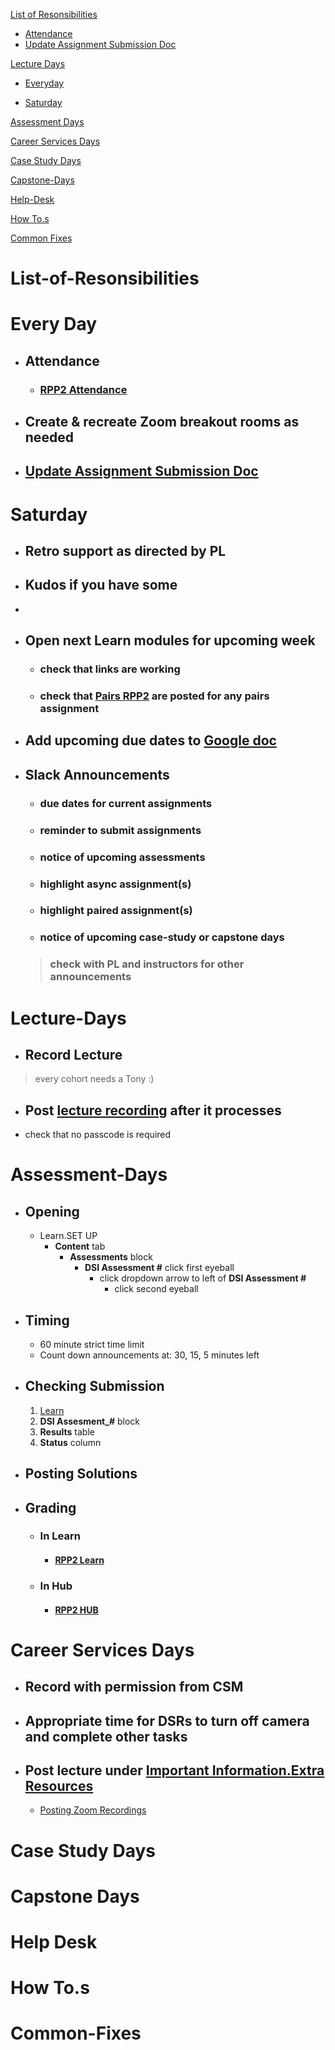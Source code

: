 [List of Resonsibilities](#List-of-Resonsibilities)     
- [Attendance](#Attendance)  
- [Update Assignment Submission Doc](#Update-Assignment-Submission-Doc)

[Lecture Days](#Lecture-Days)  

- [Everyday](#Everyday)    

- [Saturday](#Saturday-Stuff)  
  
[Assessment Days](#Assessment-Days)  

[Career Services Days](#Career-Services-Days)  

[Case Study Days](#Case-Study-Days)  

[Capstone-Days](#Capstone-Days)  

[Help-Desk](#Help-Desk)  

[How To.s](#How-To.s)  

[Common Fixes](#Common-Fixes)   


 # List-of-Resonsibilities  

 # Every Day  
 - ## Attendance  

    - ### [RPP2 Attendance](https://docs.google.com/spreadsheets/d/1zKjOJaTR9sQPTJTx0CW0xDahaO7IezT92HvThWh82Gk/edit#gid=373849433)   

- ## Create & recreate Zoom breakout rooms as needed   

- ## [Update Assignment Submission Doc](https://docs.google.com/spreadsheets/d/1zKjOJaTR9sQPTJTx0CW0xDahaO7IezT92HvThWh82Gk/edit#gid=1371301276)



# Saturday    
- ## Retro support as directed by PL  
- ## Kudos if you have some  
-   
- ## Open next Learn modules for upcoming week  

  - ### check that links are working  

  - ### check that [Pairs RPP2](https://docs.google.com/spreadsheets/d/1VcBQ9OE8YPqudsBuj6NNbmeWkR7uR8n_VgK8BTgd6TQ/edit#gid=0) are posted for any pairs assignment  


- ## Add upcoming due dates to [Google doc](https://docs.google.com/spreadsheets/d/1HxucDS629qxuQ1Jy0567M1yIHwIcAyquH5xWe5xL74c/edit#gid=0)

- ## Slack Announcements
  - ### due dates for current assignments
  - ### reminder to submit assignments
  - ### notice of upcoming assessments
  - ### highlight async assignment(s)
  - ### highlight paired assignment(s)
  - ### notice of upcoming case-study or capstone days  
  > ### check with PL and instructors for other announcements


 # Lecture-Days     

- ## Record Lecture
> every cohort needs a Tony :)

- ## Post [lecture recording](https://zoom.us/) after it processes  
 - check that no passcode is required

 # Assessment-Days 

 - ## Opening
   - Learn.SET UP
     - **Content** tab
       - **Assessments** block
         - **DSI Assessment #** click first eyeball
           - click dropdown arrow to left of **DSI Assessment #**
             - click second eyeball

 - ## Timing  
   - 60 minute strict time limit
   - Count down announcements at: 30, 15, 5 minutes left

 - ## Checking Submission
    1. [Learn]()
    2. **DSI Assesment_#** block 
    3. **Results** table   
    4. **Status** column

 - ## Posting Solutions

 - ## Grading

   - ### In Learn  

     - #### [RPP2 Learn]()

   - ### In Hub

     - #### [RPP2 HUB](https://docs.google.com/spreadsheets/d/1zKjOJaTR9sQPTJTx0CW0xDahaO7IezT92HvThWh82Gk/edit#gid=231386871)  

 # Career Services Days  

 - ## Record with permission from CSM

 - ## Appropriate time for DSRs to turn off camera and complete other tasks

 - ## Post lecture under [Important Information.Extra Resources](https://learn-2.galvanize.com/cohorts/2432/blocks/824/content_files/01-subject/09-class-resources.md)
   - [Posting Zoom Recordings](#Posting-Zoom-Recordings)

# Case Study Days  

# Capstone Days  

# Help Desk  

# How To.s

# Common-Fixes
